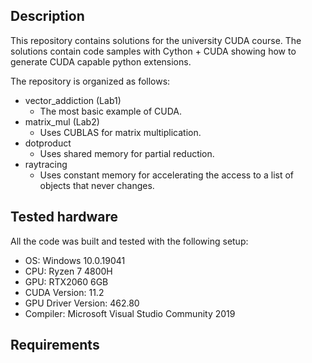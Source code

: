 ## Description

This repository contains solutions for the university CUDA course.
The solutions contain code samples with Cython + CUDA showing how to 
generate CUDA capable python extensions.

The repository is organized as follows:
- vector_addiction (Lab1)
  - The most basic example of CUDA.
- matrix_mul (Lab2)
  - Uses CUBLAS for matrix multiplication.
- dotproduct
  - Uses shared memory for partial reduction.
- raytracing
  - Uses constant memory for accelerating the access to a list of objects that never changes.

## Tested hardware

All the code was built and tested with the following setup:
- OS: Windows 10.0.19041
- CPU: Ryzen 7 4800H
- GPU: RTX2060 6GB
- CUDA Version: 11.2
- GPU Driver Version: 462.80
- Compiler: Microsoft Visual Studio Community 2019

## Requirements